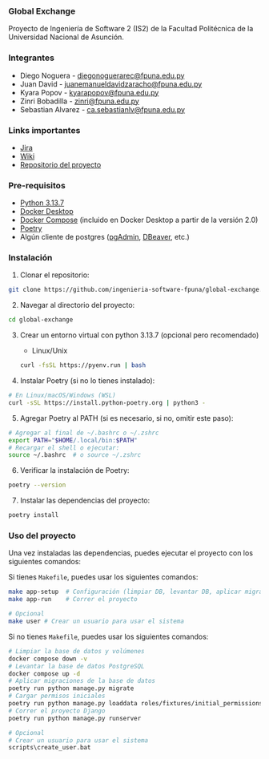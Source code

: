 ### Global Exchange
Proyecto de Ingeniería de Software 2 (IS2) de la Facultad Politécnica de la Universidad Nacional de Asunción.

### Integrantes
- Diego Noguera - diegonoguerarec@fpuna.edu.py
- Juan David - juanemanueldavidzaracho@fpuna.edu.py
- Kyara Popov - kyarapopov@fpuna.edu.py
- Zinri Bobadilla - zinri@fpuna.edu.py
- Sebastian Alvarez - ca.sebastianlv@fpuna.edu.py

### Links importantes
- [Jira](https://fpuna-team-rlp0euzv.atlassian.net/jira)
- [Wiki](http://109.199.116.203:8060/es/links-de-interes)
- [Repositorio del proyecto](https://github.com/ingenieria-software-fpuna/global-exchange)


### Pre-requisitos
- [Python 3.13.7](https://www.python.org/ftp/python/3.13.7/Python-3.13.7.tar.xz)
- [Docker Desktop](https://www.docker.com/products/docker-desktop/)
- [Docker Compose](https://docs.docker.com/compose/) (incluido en Docker Desktop a partir de la versión 2.0)
- [Poetry](https://python-poetry.org/)
- Algún cliente de postgres ([pgAdmin](https://www.pgadmin.org/), [DBeaver](https://dbeaver.io/), etc.)

### Instalación
1. Clonar el repositorio:

```bash
git clone https://github.com/ingenieria-software-fpuna/global-exchange.git
```
2. Navegar al directorio del proyecto:

```bash
cd global-exchange
```

3. Crear un entorno virtual con python 3.13.7 (opcional pero recomendado)
    - Linux/Unix
    ```bash
    curl -fsSL https://pyenv.run | bash
    ```

4. Instalar Poetry (si no lo tienes instalado):

```bash
# En Linux/macOS/Windows (WSL)
curl -sSL https://install.python-poetry.org | python3 -
```

5. Agregar Poetry al PATH (si es necesario, si no, omitir este paso):

```bash
# Agregar al final de ~/.bashrc o ~/.zshrc
export PATH="$HOME/.local/bin:$PATH"
# Recargar el shell o ejecutar:
source ~/.bashrc  # o source ~/.zshrc
```

6. Verificar la instalación de Poetry:

```bash
poetry --version
```

7. Instalar las dependencias del proyecto:

```bash
poetry install
```

### Uso del proyecto

Una vez instaladas las dependencias, puedes ejecutar el proyecto con los siguientes comandos:


Si tienes `Makefile`, puedes usar los siguientes comandos:
```bash
make app-setup  # Configuración (limpiar DB, levantar DB, aplicar migraciones)
make app-run    # Correr el proyecto

# Opcional
make user # Crear un usuario para usar el sistema
```

Si no tienes `Makefile`, puedes usar los siguientes comandos:
```bash
# Limpiar la base de datos y volúmenes
docker compose down -v
# Levantar la base de datos PostgreSQL
docker compose up -d
# Aplicar migraciones de la base de datos
poetry run python manage.py migrate
# Cargar permisos iniciales
poetry run python manage.py loaddata roles/fixtures/initial_permissions.json
# Correr el proyecto Django
poetry run python manage.py runserver

# Opcional
# Crear un usuario para usar el sistema
scripts\create_user.bat
```
